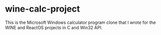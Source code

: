 # wine-calc-project

This is the Microsoft Windows calculator program clone that I wrote for the WINE and ReactOS projects in C and Win32 API.
